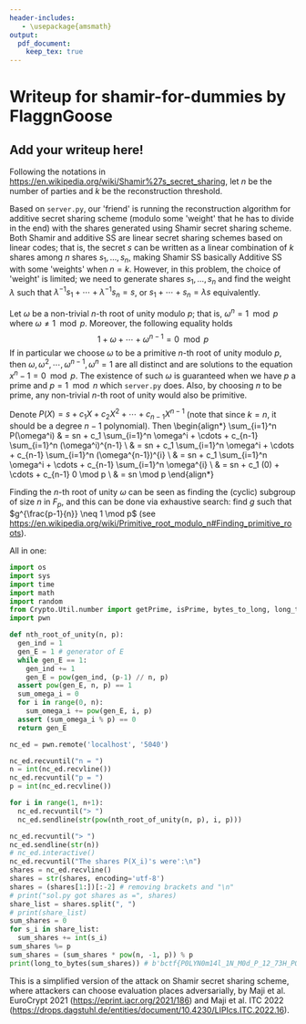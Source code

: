 ```yaml
---
header-includes:
   - \usepackage{amsmath}
output:
  pdf_document:
    keep_tex: true
---
```

# Writeup for shamir-for-dummies by FlaggnGoose

## Add your writeup here!

Following the notations in https://en.wikipedia.org/wiki/Shamir%27s_secret_sharing, let $n$ be the number of parties and $k$ be the reconstruction threshold. 

Based on <code>server.py</code>, our 'friend' is running the reconstruction algorithm for additive secret sharing scheme (modulo some 'weight' that he has to divide in the end) with the shares generated using Shamir secret sharing scheme. Both Shamir and additive SS are linear secret sharing schemes based on linear codes; that is, the secret $s$ can be written as a linear combination of $k$ shares among $n$ shares $s_1, \dots, s_n$, making Shamir SS basically Additive SS with some 'weights' when $n = k$. However, in this problem, the choice of 'weight' is limited; we need to generate shares $s_1, \dots, s_n$ and find the weight $\lambda$ such that $\lambda^{-1} s_1 + \cdots + \lambda^{-1} s_n = s$, or $s_1 + \cdots + s_n = \lambda s$ equivalently. 

Let $\omega$ be a non-trivial $n$-th root of unity modulo $p$; that is, $\omega^n = 1 \mod p$ where $\omega \neq 1 \mod p$. Moreover, the following equality holds
$$
1 + \omega + \cdots + \omega^{n-1} = 0 \mod p
$$
If in particular we choose $\omega$ to be a primitive $n$-th root of unity modulo $p$, then $\omega, \omega^2, \cdots, \omega^{n-1}, \omega^n = 1$ are all distinct and are solutions to the equation $x^n - 1 = 0 \mod p$. 
The existence of such $\omega$ is guaranteed when we have $p$ a prime and $p = 1 \mod n$ which <code>server.py</code> does. Also, by choosing $n$ to be prime, any non-trivial $n$-th root of unity would also be primitive. 

Denote $P(X) = s + c_1 X + c_2 X^2 + \cdots + c_{n-1} X^{n-1}$ (note that since $k = n$, it should be a degree $n-1$ polynomial). Then
\begin{align*}
\sum_{i=1}^n P(\omega^i)
& = sn + c_1 \sum_{i=1}^n \omega^i + \cdots + c_{n-1} \sum_{i=1}^n (\omega^i)^{n-1} \\
& = sn + c_1 \sum_{i=1}^n \omega^i + \cdots + c_{n-1} \sum_{i=1}^n (\omega^{n-1})^{i} \\
& = sn + c_1 \sum_{i=1}^n \omega^i + \cdots + c_{n-1} \sum_{i=1}^n \omega^{i} \\
& = sn + c_1 (0) + \cdots + c_{n-1} 0 \mod p \\
& = sn \mod p
\end{align*}

Finding the $n$-th root of unity $\omega$ can be seen as finding the (cyclic) subgroup of size $n$ in $F_p$, and this can be done via exhaustive search: find $g$ such that $g^{\frac{p-1}{n}} \neq 1 \mod p$ (see https://en.wikipedia.org/wiki/Primitive_root_modulo_n#Finding_primitive_roots).

All in one:
```python
import os
import sys
import time
import math
import random
from Crypto.Util.number import getPrime, isPrime, bytes_to_long, long_to_bytes
import pwn

def nth_root_of_unity(n, p):
  gen_ind = 1
  gen_E = 1 # generator of E
  while gen_E == 1:
    gen_ind += 1
    gen_E = pow(gen_ind, (p-1) // n, p)
  assert pow(gen_E, n, p) == 1
  sum_omega_i = 0
  for i in range(0, n):
    sum_omega_i += pow(gen_E, i, p)
  assert (sum_omega_i % p) == 0
  return gen_E

nc_ed = pwn.remote('localhost', '5040')

nc_ed.recvuntil("n = ")
n = int(nc_ed.recvline())
nc_ed.recvuntil("p = ")
p = int(nc_ed.recvline())

for i in range(1, n+1):
  nc_ed.recvuntil("> ")
  nc_ed.sendline(str(pow(nth_root_of_unity(n, p), i, p)))

nc_ed.recvuntil("> ")
nc_ed.sendline(str(n))
# nc_ed.interactive()
nc_ed.recvuntil("The shares P(X_i)'s were':\n")
shares = nc_ed.recvline()
shares = str(shares, encoding='utf-8')
shares = (shares[1:])[:-2] # removing brackets and "\n"
# print("sol.py got shares as =", shares)
share_list = shares.split(", ")
# print(share_list)
sum_shares = 0
for s_i in share_list:
  sum_shares += int(s_i)
sum_shares %= p
sum_shares = (sum_shares * pow(n, -1, p)) % p
print(long_to_bytes(sum_shares)) # b'bctf{P0LYN0m14l_1N_M0d_P_12_73H_P0W3Rh0u23_0F_73H_5h4M1r}'
``` 

This is a simplified version of the attack on Shamir secret sharing scheme, where attackers can choose evaluation places adversarially, by Maji et al. EuroCrypt 2021 (https://eprint.iacr.org/2021/186) and Maji et al. ITC 2022 (https://drops.dagstuhl.de/entities/document/10.4230/LIPIcs.ITC.2022.16).
